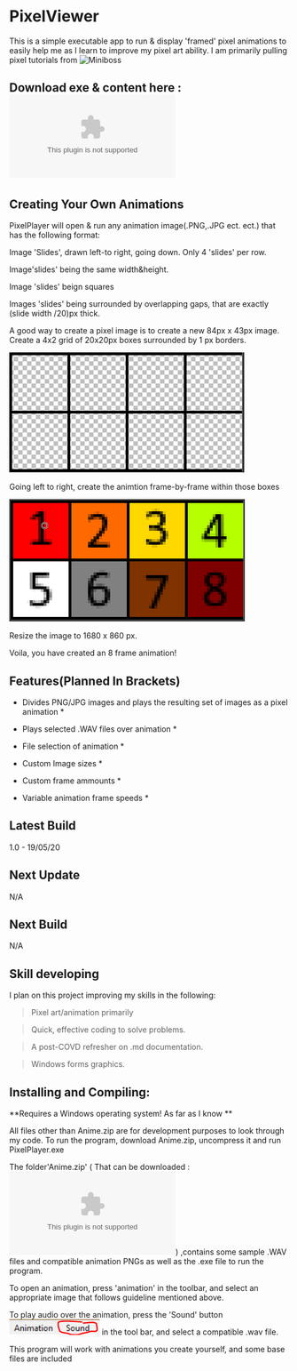 # PixelViewer
This is a simple executable app to run & display 'framed' pixel animations  to easily help me as I learn to improve my pixel art ability.
I am primarily pulling pixel tutorials from ![Miniboss](https://blog.studiominiboss.com/pixelart"Miniboss")

## Download exe & content here : ![Link](https://github.com/StarshipladDev/PixelViewer/raw/master/Anime.zip)

## Creating Your Own Animations
PixelPlayer will open & run any animation image(.PNG,.JPG ect. ect.) that has the following format:

Image 'Slides', drawn left-to right, going down. Only 4 'slides' per row.

Image'slides' being the same width&height.

Image 'slides' beign squares

Images 'slides' being surrounded by overlapping gaps, that are exactly (slide width /20)px thick.

A good way to create a pixel image is to create a new 84px x 43px image.
Create a 4x2 grid of 20x20px boxes surrounded by 1 px borders.

![Picture of Grid](Tutorial1.PNG "Tutorial1")

Going left to right, create the animtion frame-by-frame within those boxes

![Picture of Grid Color](Tutorial2.PNG "Tutorial2")

Resize the image to 1680 x 860 px.

Voila, you have created an 8 frame animation!


## Features(Planned In Brackets)

* Divides PNG/JPG images and plays the resulting set of images as a pixel animation *

* Plays selected .WAV files over animation * 

* File selection of animation *

* Custom Image sizes *

* Custom frame ammounts  *

* Variable animation frame speeds  *

## Latest  Build

1.0 - 19/05/20

## Next Update

N/A

## Next Build

N/A

## Skill developing

I plan on this project improving my skills in the following:

> Pixel art/animation primarily

> Quick, effective coding to solve problems.

> A post-COVD refresher on .md documentation.

> Windows forms graphics.

## Installing and Compiling:

**Requires a Windows operating system! As far as I know **

All files other than Anime.zip are for development purposes to look through my code.
To run the program, download Anime.zip, uncompress it and run PixelPlayer.exe 

The folder'Anime.zip' ( That can be downloaded : ![here](https://github.com/StarshipladDev/PixelViewer/raw/master/Anime.zip)) ,contains some sample .WAV files and compatible animation PNGs
as well as the .exe file to run the program.

To open an animation, press 'animation' in the toolbar, and select an appropriate image that follows guideline mentioned above.

To play audio over the animation, press the 'Sound' button ![Pic Of Audio Button](Audio.PNG "Audio") in the tool bar, and select a compatible .wav file.

This program will work with animations you create yourself, and some base files are included
